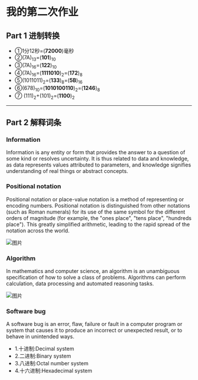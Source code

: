 # 我的第二次作业


## Part 1  进制转换

* ①1分12秒=(**72000**)毫秒
* ②(7A)<sub>13</sub>=(**101**)<sub>10</sub>
* ③(7A)<sub>16</sub>=(**122**)<sub>10</sub>
* ④(7A)<sub>16</sub>=(**1111010**)<sub>2</sub>=(**172**)<sub>8</sub>
* ⑤(1011011)<sub>2</sub>=(**133**)<sub>8</sub>=(**5B**)<sub>16</sub>
* ⑥(678)<sub>10</sub>=(**1010100110**)<sub>2</sub>=(**1246**)<sub>8</sub>
* ⑦ (111)<sub>2</sub>+(101)<sub>2</sub>=(**1100**)<sub>2</sub>

***


## Part 2 解释词条

### **Information**
Information is any entity or form that provides the answer to a question of some kind or resolves uncertainty.  It is thus related to data and knowledge, as data represents values attributed to parameters, and knowledge signifies understanding of real things or abstract concepts.

### **Positional notation**
Positional notation or place-value notation is a method of representing or encoding numbers. Positional notation is distinguished from other notations (such as Roman numerals) for its use of the same symbol for the different orders of magnitude (for example, the "ones place", "tens place", "hundreds place"). This greatly simplified arithmetic, leading to the rapid spread of the notation across the world. 

![图片](https://upload.wikimedia.org/wikipedia/commons/thumb/7/78/Positional_notation_glossary-en.svg/300px-Positional_notation_glossary-en.svg.png)


### **Algorithm**
In mathematics and computer science, an algorithm is an unambiguous specification of how to solve a class of problems. Algorithms can perform calculation, data processing and automated reasoning tasks.

![图片](https://upload.wikimedia.org/wikipedia/commons/thumb/d/db/Euclid_flowchart.svg/220px-Euclid_flowchart.svg.png)

### **Software bug**
A software bug is an error, flaw, failure or fault in a computer program or system that causes it to produce an incorrect or unexpected result, or to behave in unintended ways.




* 1.十进制:Decimal system
* 2.二进制:Binary system
* 3.八进制:Octal number system
* 4.十六进制:Hexadecimal system
